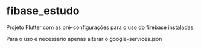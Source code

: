 # fibase_estudo

Projeto Flutter com as pré-configurações para o uso do firebase instaladas.


Para o uso é necessario apenas alterar o google-services.json